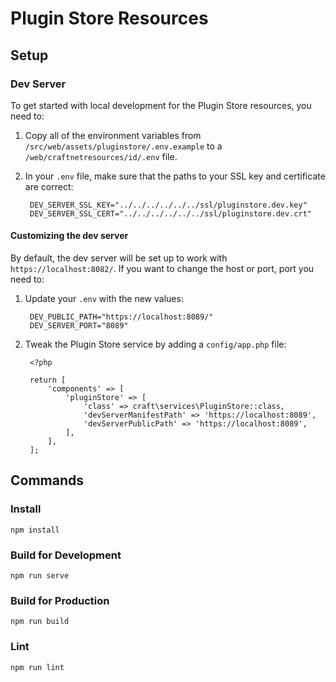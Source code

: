 # Plugin Store Resources

## Setup

### Dev Server

To get started with local development for the Plugin Store resources, you need to: 
1. Copy all of the environment variables from `/src/web/assets/pluginstore/.env.example` to a `/web/craftnetresources/id/.env` file.
2. In your `.env` file, make sure that the paths to your SSL key and certificate are correct:
 
        DEV_SERVER_SSL_KEY="../../../../../../ssl/pluginstore.dev.key"
        DEV_SERVER_SSL_CERT="../../../../../../ssl/pluginstore.dev.crt"

#### Customizing the dev server

By default, the dev server will be set up to work with `https://localhost:8082/`. If you want to change the host or port, port you need to:
1. Update your `.env` with the new values:

        DEV_PUBLIC_PATH="https://localhost:8089/"
        DEV_SERVER_PORT="8089"
        
2. Tweak the Plugin Store service by adding a `config/app.php` file:

        <?php
        
        return [
            'components' => [
                'pluginStore' => [
                    'class' => craft\services\PluginStore::class,
                    'devServerManifestPath' => 'https://localhost:8089',
                    'devServerPublicPath' => 'https://localhost:8089',
                ],
            ],
        ];

## Commands

### Install
    npm install
    
### Build for Development
    npm run serve

### Build for Production
    npm run build

### Lint
    npm run lint

